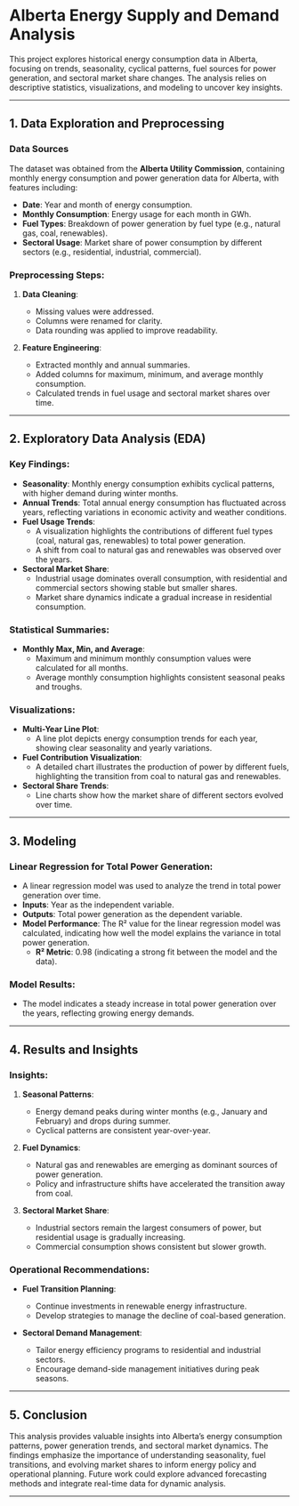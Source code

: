 # Alberta Energy Supply and Demand Analysis

This project explores historical energy consumption data in Alberta, focusing on trends, seasonality, cyclical patterns, fuel sources for power generation, and sectoral market share changes. The analysis relies on descriptive statistics, visualizations, and modeling to uncover key insights.

---

## 1. Data Exploration and Preprocessing

### Data Sources
The dataset was obtained from the **Alberta Utility Commission**, containing monthly energy consumption and power generation data for Alberta, with features including:
- **Date**: Year and month of energy consumption.
- **Monthly Consumption**: Energy usage for each month in GWh.
- **Fuel Types**: Breakdown of power generation by fuel type (e.g., natural gas, coal, renewables).
- **Sectoral Usage**: Market share of power consumption by different sectors (e.g., residential, industrial, commercial).

### Preprocessing Steps:
1. **Data Cleaning**:
   - Missing values were addressed.
   - Columns were renamed for clarity.
   - Data rounding was applied to improve readability.

2. **Feature Engineering**:
   - Extracted monthly and annual summaries.
   - Added columns for maximum, minimum, and average monthly consumption.
   - Calculated trends in fuel usage and sectoral market shares over time.

---

## 2. Exploratory Data Analysis (EDA)

### Key Findings:
- **Seasonality**: Monthly energy consumption exhibits cyclical patterns, with higher demand during winter months.
- **Annual Trends**: Total annual energy consumption has fluctuated across years, reflecting variations in economic activity and weather conditions.
- **Fuel Usage Trends**:
  - A visualization highlights the contributions of different fuel types (coal, natural gas, renewables) to total power generation.
  - A shift from coal to natural gas and renewables was observed over the years.
- **Sectoral Market Share**:
  - Industrial usage dominates overall consumption, with residential and commercial sectors showing stable but smaller shares.
  - Market share dynamics indicate a gradual increase in residential consumption.

### Statistical Summaries:
- **Monthly Max, Min, and Average**:
  - Maximum and minimum monthly consumption values were calculated for all months.
  - Average monthly consumption highlights consistent seasonal peaks and troughs.

### Visualizations:
- **Multi-Year Line Plot**:
  - A line plot depicts energy consumption trends for each year, showing clear seasonality and yearly variations.
- **Fuel Contribution Visualization**:
  - A detailed chart illustrates the production of power by different fuels, highlighting the transition from coal to natural gas and renewables.
- **Sectoral Share Trends**:
  - Line charts show how the market share of different sectors evolved over time.

---

## 3. Modeling

### Linear Regression for Total Power Generation:
- A linear regression model was used to analyze the trend in total power generation over time.
- **Inputs**: Year as the independent variable.
- **Outputs**: Total power generation as the dependent variable.
- **Model Performance**: The R² value for the linear regression model was calculated, indicating how well the model explains the variance in total power generation.
  - **R² Metric**: 0.98 (indicating a strong fit between the model and the data).

### Model Results:
- The model indicates a steady increase in total power generation over the years, reflecting growing energy demands.

---

## 4. Results and Insights

### Insights:
1. **Seasonal Patterns**:
   - Energy demand peaks during winter months (e.g., January and February) and drops during summer.
   - Cyclical patterns are consistent year-over-year.

2. **Fuel Dynamics**:
   - Natural gas and renewables are emerging as dominant sources of power generation.
   - Policy and infrastructure shifts have accelerated the transition away from coal.

3. **Sectoral Market Share**:
   - Industrial sectors remain the largest consumers of power, but residential usage is gradually increasing.
   - Commercial consumption shows consistent but slower growth.

### Operational Recommendations:
- **Fuel Transition Planning**:
  - Continue investments in renewable energy infrastructure.
  - Develop strategies to manage the decline of coal-based generation.

- **Sectoral Demand Management**:
  - Tailor energy efficiency programs to residential and industrial sectors.
  - Encourage demand-side management initiatives during peak seasons.

---

## 5. Conclusion
This analysis provides valuable insights into Alberta’s energy consumption patterns, power generation trends, and sectoral market dynamics. The findings emphasize the importance of understanding seasonality, fuel transitions, and evolving market shares to inform energy policy and operational planning. Future work could explore advanced forecasting methods and integrate real-time data for dynamic analysis.

---
